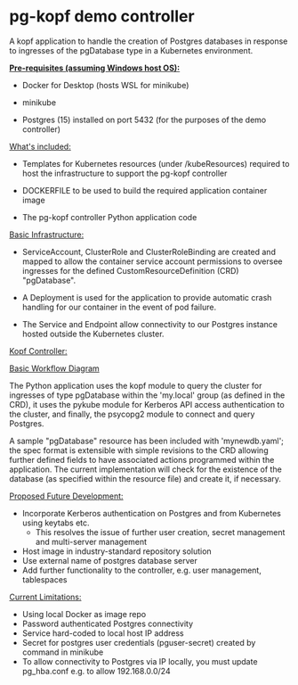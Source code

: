 # pg-kopf demo controller
A kopf application to handle the creation of Postgres databases in response to ingresses of the pgDatabase type in a Kubernetes environment.

<ins>__Pre-requisites (assuming Windows host OS):__</ins>
- Docker for Desktop (hosts WSL for minikube)


- minikube


- Postgres (15) installed on port 5432 (for the purposes of the demo controller)

<ins>What's included:</ins>

- Templates for Kubernetes resources (under /kubeResources) required to host the infrastructure to support the pg-kopf controller


- DOCKERFILE to be used to build the required application container image


- The pg-kopf controller Python application code

<ins>Basic Infrastructure:</ins>

- ServiceAccount, ClusterRole and ClusterRoleBinding are created and mapped to allow the container service account permissions to oversee ingresses for the defined CustomResourceDefinition (CRD) "pgDatabase". 


- A Deployment is used for the application to provide automatic crash handling for our container in the event of pod failure.


- The Service and Endpoint allow connectivity to our Postgres instance hosted outside the Kubernetes cluster.

<ins>Kopf Controller:</ins>

[Basic Workflow Diagram](docs/Diagram.png)

The Python application uses the kopf module to query the cluster for ingresses of type pgDatabase within the 'my.local' group (as defined in the CRD), it uses the pykube module for Kerberos API access authentication to the cluster, and finally, the psycopg2 module to connect and query Postgres.

A sample "pgDatabase" resource has been included with 'mynewdb.yaml'; the spec format is extensible with simple revisions to the CRD allowing further defined fields to have associated actions programmed within the application. The current implementation will check for the existence of the database (as specified within the resource file) and create it, if necessary.

<ins>Proposed Future Development:</ins>
- Incorporate Kerberos authentication on Postgres and from Kubernetes using keytabs etc.
  - This resolves the issue of further user creation, secret management and multi-server management 
- Host image in industry-standard repository solution
- Use external name of postgres database server
- Add further functionality to the controller, e.g. user management, tablespaces

<ins>Current Limitations:</ins>
- Using local Docker as image repo
- Password authenticated Postgres connectivity
- Service hard-coded to local host IP address
- Secret for postgres user credentials (pguser-secret) created by command in minikube
- To allow connectivity to Postgres via IP locally, you must update pg_hba.conf e.g. to allow 192.168.0.0/24 